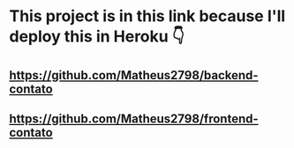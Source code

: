 # This project is in this link because I'll deploy this in Heroku 👇
## https://github.com/Matheus2798/backend-contato
## https://github.com/Matheus2798/frontend-contato
